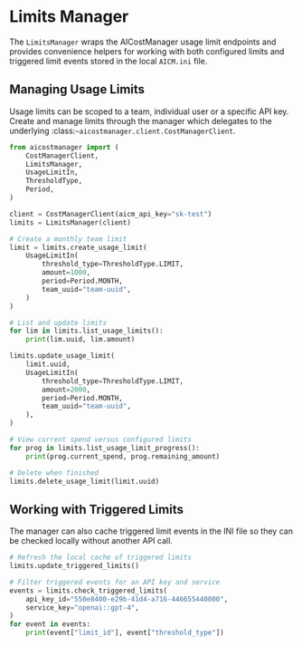 # Limits Manager

The `LimitsManager` wraps the AICostManager usage limit endpoints and
provides convenience helpers for working with both configured limits and
triggered limit events stored in the local `AICM.ini` file.

## Managing Usage Limits

Usage limits can be scoped to a team, individual user or a specific API
key.  Create and manage limits through the manager which delegates to the
underlying :class:`~aicostmanager.client.CostManagerClient`.

```python
from aicostmanager import (
    CostManagerClient,
    LimitsManager,
    UsageLimitIn,
    ThresholdType,
    Period,
)

client = CostManagerClient(aicm_api_key="sk-test")
limits = LimitsManager(client)

# Create a monthly team limit
limit = limits.create_usage_limit(
    UsageLimitIn(
        threshold_type=ThresholdType.LIMIT,
        amount=1000,
        period=Period.MONTH,
        team_uuid="team-uuid",
    )
)

# List and update limits
for lim in limits.list_usage_limits():
    print(lim.uuid, lim.amount)

limits.update_usage_limit(
    limit.uuid,
    UsageLimitIn(
        threshold_type=ThresholdType.LIMIT,
        amount=2000,
        period=Period.MONTH,
        team_uuid="team-uuid",
    ),
)

# View current spend versus configured limits
for prog in limits.list_usage_limit_progress():
    print(prog.current_spend, prog.remaining_amount)

# Delete when finished
limits.delete_usage_limit(limit.uuid)
```

## Working with Triggered Limits

The manager can also cache triggered limit events in the INI file so they
can be checked locally without another API call.

```python
# Refresh the local cache of triggered limits
limits.update_triggered_limits()

# Filter triggered events for an API key and service
events = limits.check_triggered_limits(
    api_key_id="550e8400-e29b-41d4-a716-446655440000",
    service_key="openai::gpt-4",
)
for event in events:
    print(event["limit_id"], event["threshold_type"])
```
